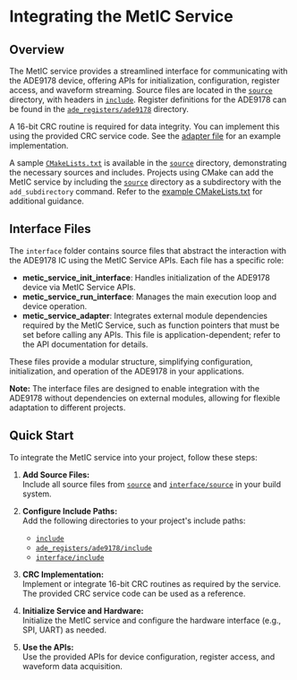 # Integrating the MetIC Service

## Overview

The MetIC service provides a streamlined interface for communicating with the ADE9178 device, offering APIs for initialization, configuration, register access, and waveform streaming. Source files are located in the [`source`](source) directory, with headers in [`include`](include). Register definitions for the ADE9178 can be found in the [`ade_registers/ade9178`](https://github.com/analogdevicesinc/energy-ade-registers/tree/main/ade9178/include) directory.

A 16-bit CRC routine is required for data integrity. You can implement this using the provided CRC service code. See the [adapter file](interface/source/metic_service_adapter.c) for an example implementation.

A sample [`CMakeLists.txt`](source/CMakeLists.txt) is available in the [`source`](source) directory, demonstrating the necessary sources and includes. Projects using CMake can add the MetIC service by including the [`source`](source) directory as a subdirectory with the `add_subdirectory` command. Refer to the [example CMakeLists.txt](example/project/CMakeLists.txt) for additional guidance.

## Interface Files

The `interface` folder contains source files that abstract the interaction with the ADE9178 IC using the MetIC Service APIs. Each file has a specific role:

- **metic_service_init_interface**: Handles initialization of the ADE9178 device via MetIC Service APIs.
- **metic_service_run_interface**: Manages the main execution loop and device operation.
- **metic_service_adapter**: Integrates external module dependencies required by the MetIC Service, such as function pointers that must be set before calling any APIs. This file is application-dependent; refer to the API documentation for details.

These files provide a modular structure, simplifying configuration, initialization, and operation of the ADE9178 in your applications.

**Note:** The interface files are designed to enable integration with the ADE9178 without dependencies on external modules, allowing for flexible adaptation to different projects.

## Quick Start

To integrate the MetIC service into your project, follow these steps:

1. **Add Source Files:**  
    Include all source files from [`source`](source) and [`interface/source`](interface/source) in your build system.

2. **Configure Include Paths:**  
    Add the following directories to your project's include paths:
    - [`include`](include)
    - [`ade_registers/ade9178/include`](https://github.com/analogdevicesinc/energy-ade-registers/tree/main/ade9178/include)
    - [`interface/include`](interface/include)

3. **CRC Implementation:**  
    Implement or integrate 16-bit CRC routines as required by the service. The provided CRC service code can be used as a reference.

4. **Initialize Service and Hardware:**  
    Initialize the MetIC service and configure the hardware interface (e.g., SPI, UART) as needed. 

5. **Use the APIs:**  
    Use the provided APIs for device configuration, register access, and waveform data acquisition.

